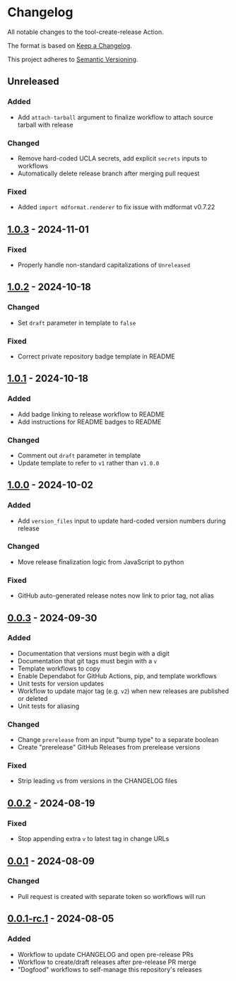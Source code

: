 # Changelog

All notable changes to the tool-create-release Action.

The format is based on [Keep a Changelog](https://keepachangelog.com/en/1.0.0/).

This project adheres to [Semantic Versioning](https://semver.org/spec/v2.0.0.html).

## Unreleased

### Added

- Add `attach-tarball` argument to finalize workflow to attach source tarball with release

### Changed

- Remove hard-coded UCLA secrets, add explicit `secrets` inputs to workflows
- Automatically delete release branch after merging pull request

### Fixed

- Added `import mdformat.renderer` to fix issue with mdformat v0.7.22

## [1.0.3] - 2024-11-01

### Fixed

- Properly handle non-standard capitalizations of `Unreleased`

## [1.0.2] - 2024-10-18

### Changed

- Set `draft` parameter in template to `false`

### Fixed

- Correct private repository badge template in README

## [1.0.1] - 2024-10-18

### Added

- Add badge linking to release workflow to README
- Add instructions for README badges to README

### Changed

- Comment out `draft` parameter in template
- Update template to refer to `v1` rather than `v1.0.0`

## [1.0.0] - 2024-10-02

### Added

- Add `version_files` input to update hard-coded version numbers during release

### Changed

- Move release finalization logic from JavaScript to python

### Fixed

- GitHub auto-generated release notes now link to prior tag, not alias

## [0.0.3] - 2024-09-30

### Added

- Documentation that versions must begin with a digit
- Documentation that git tags must begin with a `v`
- Template workflows to copy
- Enable Dependabot for GitHub Actions, pip, and template workflows
- Unit tests for version updates
- Workflow to update major tag (e.g. `v2`) when new releases are published or deleted
- Unit tests for aliasing

### Changed

- Change `prerelease` from an input "bump type" to a separate boolean
- Create "prerelease" GitHub Releases from prerelease versions

### Fixed

- Strip leading `v`s from versions in the CHANGELOG files

## [0.0.2] - 2024-08-19

### Fixed

- Stop appending extra `v` to latest tag in change URLs

## [0.0.1] - 2024-08-09

### Changed

- Pull request is created with separate token so workflows will run

## [0.0.1-rc.1] - 2024-08-05

### Added

- Workflow to update CHANGELOG and open pre-release PRs
- Workflow to create/draft releases after pre-release PR merge
- "Dogfood" workflows to self-manage this repository's releases

[0.0.1]: https://github.com/uclahs-cds/tool-create-release/compare/v0.0.1-rc.1...v0.0.1
[0.0.1-rc.1]: https://github.com/uclahs-cds/tool-create-release/releases/tag/v0.0.1-rc.1
[0.0.2]: https://github.com/uclahs-cds/tool-create-release/compare/v0.0.1...v0.0.2
[0.0.3]: https://github.com/uclahs-cds/tool-create-release/compare/v0.0.2...v0.0.3
[1.0.0]: https://github.com/uclahs-cds/tool-create-release/compare/v0.0.3...v1.0.0
[1.0.1]: https://github.com/uclahs-cds/tool-create-release/compare/v1.0.0...v1.0.1
[1.0.2]: https://github.com/uclahs-cds/tool-create-release/compare/v1.0.1...v1.0.2
[1.0.3]: https://github.com/uclahs-cds/tool-create-release/compare/v1.0.2...v1.0.3
